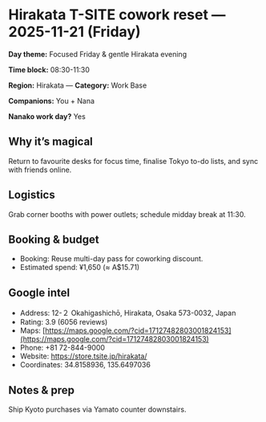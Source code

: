 # Hirakata T-SITE cowork reset — 2025-11-21 (Friday)

**Day theme:** Focused Friday & gentle Hirakata evening

**Time block:** 08:30-11:30

**Region:** Hirakata — **Category:** Work Base

**Companions:** You + Nana

**Nanako work day?** Yes

## Why it’s magical
Return to favourite desks for focus time, finalise Tokyo to-do lists, and sync with friends online.

## Logistics
Grab corner booths with power outlets; schedule midday break at 11:30.

## Booking & budget
- Booking: Reuse multi-day pass for coworking discount.
- Estimated spend: ¥1,650 (≈ A$15.71)

## Google intel
- Address: 12-２ Okahigashichō, Hirakata, Osaka 573-0032, Japan
- Rating: 3.9 (6056 reviews)
- Maps: [https://maps.google.com/?cid=17127482803001824153](https://maps.google.com/?cid=17127482803001824153)
- Phone: +81 72-844-9000
- Website: https://store.tsite.jp/hirakata/
- Coordinates: 34.8158936, 135.6497036

## Notes & prep
Ship Kyoto purchases via Yamato counter downstairs.
